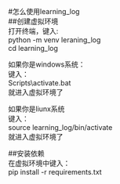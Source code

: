 #怎么使用learning_log\
##创建虚拟环境\
打开终端，键入:\
python -m venv leraning_log\
cd learning_log

如果你是windows系统：\
键入：\
Scripts\activate.bat\
就进入虚拟环境了

如果你是liunx系统\
键入：\
source learning_log/bin/activate\
就进入虚拟环境了

##安装依赖\
在虚拟环境中键入：\
pip install -r requirements.txt